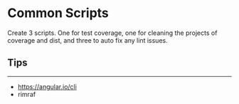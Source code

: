 # Common Scripts
Create 3 scripts. One for test coverage, one for cleaning the projects of coverage and dist, and three to auto fix any lint issues.

## Tips
---
- https://angular.io/cli
- rimraf

